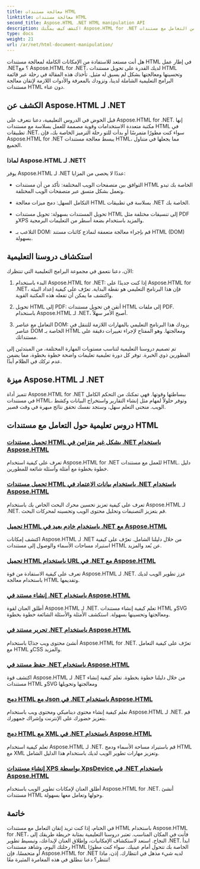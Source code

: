 ```yaml
---
title: معالجة مستندات HTML
linktitle: معالجة مستندات HTML
second_title: Aspose.HTML .NET HTML manipulation API
description: اكتشف كيف يمكّنك Aspose.HTML for .NET من التعامل مع مستندات HTML بكفاءة. استكشف البرامج التعليمية التي ترشدك خلال العملية.
type: docs
weight: 21
url: /ar/net/html-document-manipulation/
---
```


هل أنت مستعد للاستفادة من الإمكانات الكاملة لمعالجة مستندات HTML في إطار عمل .NET؟ مع Aspose.HTML for .NET، لديك القدرة على تحويل مستندات HTML وتحسينها ومعالجتها بشكل لم يسبق له مثيل. تأخذك هذه المقالة في رحلة عبر قائمة البرامج التعليمية الشاملة لدينا، وتزودك بالمعرفة والأدوات اللازمة لإتقان معالجة مستندات HTML دون عناء.

## الكشف عن Aspose.HTML لـ .NET

قبل الخوض في الدروس التعليمية، دعنا نتعرف على Aspose.HTML for .NET. إنها مكتبة متعددة الاستخدامات وقوية مصممة للعمل بسلاسة مع مستندات HTML في تطبيقات .NET. سواء كنت مطورًا متمرسًا أو بدأت للتو رحلة الترميز الخاصة بك، فإن Aspose.HTML for .NET يبسط معالجة مستندات HTML، مما يجعلها في متناول الجميع.

### لماذا Aspose.HTML لـ .NET؟

يوفر Aspose.HTML لـ .NET عددًا لا يحصى من المزايا:

- التوافق بين متصفحات الويب المختلفة: تأكد من أن مستندات HTML الخاصة بك تبدو وتعمل بشكل متسق عبر متصفحات الويب المختلفة.

- التكامل السهل: دمج ميزات معالجة HTML بسلاسة في تطبيقات .NET الخاصة بك.

- تحويل المستندات بسهولة: تحويل مستندات HTML إلى تنسيقات مختلفة مثل PDF وXPS والمزيد باستخدام بضعة أسطر من التعليمات البرمجية.

- التلاعب بـ DOM: قم بإجراء معالجة متعمقة لنماذج كائنات مستند HTML (DOM) بسهولة.

## استكشاف دروسنا التعليمية

الآن، دعنا نتعمق في مجموعة البرامج التعليمية التي تنتظرك:

1. البدء باستخدام Aspose.HTML for .NET: إذا كنت جديدًا على Aspose.HTML for .NET، فإن هذا البرنامج التعليمي هو نقطة البداية. تعرّف على كيفية إعداد البيئة واكتشف ما يمكن أن تفعله هذه المكتبة القوية.

2. تحويل HTML إلى PDF: أتقن فن تحويل مستندات HTML إلى ملفات PDF. باستخدام Aspose.HTML لـ .NET، أصبح الأمر سهلاً.

3. التعامل مع عناصر DOM: يزودك هذا البرنامج التعليمي بالمهارات اللازمة للتنقل في عناصر DOM الخاصة بـ HTML ومعالجتها. وهو المفتاح لإجراء تغييرات دقيقة على مستنداتك.

تم تصميم دروسنا التعليمية لتناسب مستويات المهارة المختلفة، من المبتدئين إلى المطورين ذوي الخبرة. توفر كل دورة تعليمية تعليمات واضحة خطوة بخطوة، مما يضمن عدم تركك في الظلام أبدًا.

## ميزة Aspose.HTML لـ .NET

تتميز أداة Aspose.HTML for .NET ببساطتها وقوتها. فهي تمكنك من التحكم الكامل في مستندات HTML، وتوفر حلولاً لمهام مثل إنشاء التقارير واستخراج البيانات وكشط الويب. منحنى التعلم سهل، وستجد نفسك تحقق نتائج مبهرة في وقت قصير.

## دروس تعليمية حول التعامل مع مستندات HTML
### [تحميل مستندات HTML بشكل غير متزامن في .NET باستخدام Aspose.HTML](./load-html-doc-asynchronously/)
تعرف على كيفية استخدام Aspose.HTML for .NET للعمل مع مستندات HTML. دليل خطوة بخطوة مع أمثلة وأسئلة شائعة للمطورين.
### [تحميل مستندات HTML باستخدام بيانات الاعتماد في .NET باستخدام Aspose.HTML](./load-html-doc-with-credentials/)
تعرف على كيفية تعزيز تحسين محرك البحث الخاص بك باستخدام Aspose.HTML لـ .NET. قم بتعزيز التصنيفات وتحليل محتوى الويب وتحسينه لمحركات البحث.
### [تحميل HTML باستخدام خادم بعيد في .NET مع Aspose.HTML](./load-html-using-remote-server/)
اكتشف إمكانات Aspose.HTML لـ .NET من خلال دليلنا الشامل. تعرّف على كيفية استيراد مساحات الأسماء والوصول إلى مستندات HTML عن بُعد والمزيد.
### [تحميل HTML باستخدام URL في .NET مع Aspose.HTML](./load-html-using-url/)
تعرف على كيفية الاستفادة من قوة Aspose.HTML لـ .NET. عزز تطوير الويب لديك باستخدام معالجة HTML وتقديمها.
### [إنشاء مستند في .NET باستخدام Aspose.HTML](./creating-a-document/)
أطلق العنان لقوة Aspose.HTML لـ .NET. تعلم كيفية إنشاء مستندات HTML وSVG ومعالجتها وتحسينها بسهولة. استكشف الأمثلة والأسئلة الشائعة خطوة بخطوة.
### [تحرير مستند في .NET باستخدام Aspose.HTML](./editing-a-document/)
أنشئ محتوى ويب جذابًا باستخدام Aspose.HTML for .NET. تعرّف على كيفية التعامل مع HTML وCSS والمزيد.
### [حفظ مستند في .NET باستخدام Aspose.HTML](./saving-a-document/)
اكتشف قوة Aspose.HTML لـ .NET من خلال دليلنا خطوة بخطوة. تعلم كيفية إنشاء مستندات HTML وSVG ومعالجتها وتحويلها
### [دمج HTML مع Json في .NET باستخدام Aspose.HTML](./merge-html-with-json/)
تعلم كيفية إنشاء محتوى ديناميكي ومحتوى ويب باستخدام Aspose.HTML لـ .NET. قم بتعزيز حضورك على الإنترنت وإشراك جمهورك.
### [دمج HTML مع XML في .NET باستخدام Aspose.HTML](./merge-html-with-xml/)
تعلم كيفية استخدام Aspose.HTML لـ .NET. قم باستيراد مساحة الأسماء ودمج HTML مع XML وتعزيز مهارات تطوير الويب لديك باستخدام هذا الدليل الشامل.
### [إنشاء مستندات XPS بواسطة XpsDevice في .NET باستخدام Aspose.HTML](./generate-xps-documents-by-xpsdevice/)
أطلق العنان لإمكانات تطوير الويب باستخدام Aspose.HTML for .NET. أنشئ مستندات HTML وحولها وتعامل معها بسهولة.

## خاتمة

في الختام، إذا كنت تريد إتقان التعامل مع مستندات HTML باستخدام Aspose.HTML for .NET، فأنت في المكان المناسب. تعتبر دروسنا التعليمية بمثابة خريطة طريقك إلى النجاح. استعد لاستكشاف الإمكانيات، وإطلاق العنان لإبداعك، وتبسيط تطوير .NET. ابدأ رحلتك اليوم، وشاهد مستندات HTML الخاصة بك تتحول أمام عينيك. سواء كنت مطورًا أو متحمسًا، فإن Aspose.HTML for .NET لديه شيء مذهل في انتظارك. إذن، ماذا تنتظر؟ دعنا ننطلق في هذه المغامرة المثيرة معًا!